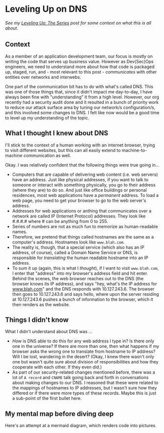 # Leveling Up on DNS

###### See my [Leveling Up: The Series](todo-add-link) post for some context on what this is all about.

## Context
As a member of an application development team, our focus is mostly on writing the code that serves up business value. However as Dev(Sec)Ops engineers, we need to understand more about how that code is packaged up, staged, run, and - most relevant to this post - _communicates_ with other entities over networks and interwebs.

One part of the communication bit has to do with what's called DNS. This was one of those things that, since it didn't impact me day-to-day, I have always been fine with "understanding" it from a high level. However, our org recently had a security audit done and it resulted in a bunch of priority work to reduce our attack surface area by tuning our network/s configuration/s, and this involved some changes to DNS. I felt like now would be a good time to level up my understanding of the topic.

## What I thought I knew about DNS
I'll stick to the context of a human working with an internet browser, trying to visit different websites, but this can all easily extend to machine-to-machine communication as well.

Okay. I was relatively confident that the following things were true going in...

* Computers that are capable of delivering web content (i.e. web servers) have an address. Just like physical addresses, if you want to talk to someone or interact with something physically, you go to their address (where they are) to do so. And just like office buildings or personal residences, most web applications have a _permanent_ address. To load a web page, you need to get your browser to go to the web server's address.
* Addresses for web applications or anthing that communicates over a network are called IP (Internet Protocol) addresses. They look like #.#.#.# where # can be anything from 0 to 255. 
* Series of numbers are not as much fun to memorize as human-readable names.
* Therefore, we pretend that things called hostnames are the same as a computer's address. Hostnames look like `www.blah.com`.
* The reality is, though, that a special service (which also has an IP address, of course), called a Domain Name Service or DNS, is responsible for _translating_ the human readable hostname into an IP address.
* To sum it up (again, this is what I _thought_), if I want to visit `www.blah.com`, I enter that "address" into my browser's address field and hit enter. Behind the scenes, the web browser reaches out to the DNS (the browser knows its IP address), and says "hey, what's the IP address for www.blah.com" and the DNS responds with 10.127.243.6. The browser then goes to 10.127.243.6 and says hello, where upon the server residing at 10.127.243.6 pushes a bunch of information to the browser, which it then renders as the website.

## Things I didn't know
What I didn't understand about DNS was ...

* _How_ is DNS able to do this for any web address I type in? Is there only one in the universe? If there are more than one, then what happens if my browser asks the wrong one to translate from hostname to IP address? Will I be lost, wandering in the desert? (Okay, I knew there wasn't only one but wasn't quite sure about division of responsibilities and how they cooperate with each other. If they even did.)
* As part of our security-related changes mentioned before, there was a lot of `A record` and `CNAME` talk going back and forth in conversations about making changes to our DNS. I reasoned that these were related to the mappings of hostnames to IP addresses, but I wasn't sure how they differed or if there were more types of these records. Maybe this is just a sub-point of the first bullet here.

## My mental map before diving deep
Here's an attempt at a mermaid diagram, which renders code into pictures. 

```mermaid


```

